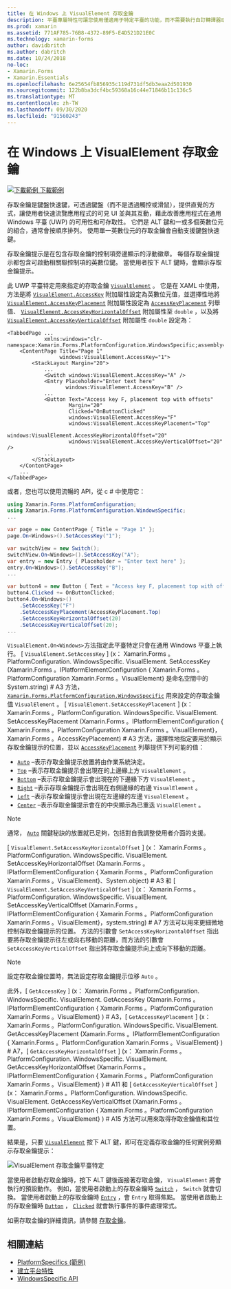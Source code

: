 ```yaml
---
title: 在 Windows 上 VisualElement 存取金鑰
description: 平臺專屬特性可讓您使用僅適用于特定平臺的功能，而不需要執行自訂轉譯器或效果。 本文說明如何使用指定 VisualElement 存取金鑰的 Windows 平臺特定。
ms.prod: xamarin
ms.assetid: 771AF785-76B8-4372-89F5-E4D521D21E0C
ms.technology: xamarin-forms
author: davidbritch
ms.author: dabritch
ms.date: 10/24/2018
no-loc:
- Xamarin.Forms
- Xamarin.Essentials
ms.openlocfilehash: 6e25654fb856935c119d731df5db3eaa2d501930
ms.sourcegitcommit: 122b8ba3dcf4bc59368a16c44e71846b11c136c5
ms.translationtype: MT
ms.contentlocale: zh-TW
ms.lasthandoff: 09/30/2020
ms.locfileid: "91560243"
---
```

# <a name="visualelement-access-keys-on-windows"></a>在 Windows 上 VisualElement 存取金鑰

[![下載範例](~/media/shared/download.png) 下載範例](https://docs.microsoft.com/samples/xamarin/xamarin-forms-samples/userinterface-platformspecifics)

存取金鑰是鍵盤快速鍵，可透過鍵盤（而不是透過觸控或滑鼠），提供直覺的方式，讓使用者快速流覽應用程式的可見 UI 並與其互動，藉此改善應用程式在通用 Windows 平臺 (UWP) 的可用性和可存取性。 它們是 ALT 鍵和一或多個英數位元的組合，通常會按順序排列。 使用單一英數位元的存取金鑰會自動支援鍵盤快速鍵。

存取金鑰提示是在包含存取金鑰的控制項旁邊顯示的浮動徽章。 每個存取金鑰提示都包含可啟動相關聯控制項的英數位鍵。 當使用者按下 ALT 鍵時，會顯示存取金鑰提示。

此 UWP 平臺特定用來指定的存取金鑰 [`VisualElement`](xref:Xamarin.Forms.VisualElement) 。 它是在 XAML 中使用，方法是將 [`VisualElement.AccessKey`](xref:Xamarin.Forms.PlatformConfiguration.WindowsSpecific.VisualElement.AccessKeyProperty) 附加屬性設定為英數位元值，並選擇性地將 [`VisualElement.AccessKeyPlacement`](xref:Xamarin.Forms.PlatformConfiguration.WindowsSpecific.VisualElement.AccessKeyPlacementProperty) 附加屬性設定為 [`AccessKeyPlacement`](xref:Xamarin.Forms.AccessKeyPlacement) 列舉值、 [`VisualElement.AccessKeyHorizontalOffset`](xref:Xamarin.Forms.PlatformConfiguration.WindowsSpecific.VisualElement.AccessKeyHorizontalOffsetProperty) 附加屬性至 `double` ，以及將 [`VisualElement.AccessKeyVerticalOffset`](xref:Xamarin.Forms.PlatformConfiguration.WindowsSpecific.VisualElement.AccessKeyVerticalOffsetProperty) 附加屬性 `double` 設定為：

```xaml
<TabbedPage ...
            xmlns:windows="clr-namespace:Xamarin.Forms.PlatformConfiguration.WindowsSpecific;assembly=Xamarin.Forms.Core">
    <ContentPage Title="Page 1"
                 windows:VisualElement.AccessKey="1">
        <StackLayout Margin="20">
            ...
            <Switch windows:VisualElement.AccessKey="A" />
            <Entry Placeholder="Enter text here"
                   windows:VisualElement.AccessKey="B" />
            ...
            <Button Text="Access key F, placement top with offsets"
                    Margin="20"
                    Clicked="OnButtonClicked"
                    windows:VisualElement.AccessKey="F"
                    windows:VisualElement.AccessKeyPlacement="Top"
                    windows:VisualElement.AccessKeyHorizontalOffset="20"
                    windows:VisualElement.AccessKeyVerticalOffset="20" />
            ...
        </StackLayout>
    </ContentPage>
    ...
</TabbedPage>
```

或者，您也可以使用流暢的 API，從 c # 中使用它：

```csharp
using Xamarin.Forms.PlatformConfiguration;
using Xamarin.Forms.PlatformConfiguration.WindowsSpecific;
...

var page = new ContentPage { Title = "Page 1" };
page.On<Windows>().SetAccessKey("1");

var switchView = new Switch();
switchView.On<Windows>().SetAccessKey("A");
var entry = new Entry { Placeholder = "Enter text here" };
entry.On<Windows>().SetAccessKey("B");
...

var button4 = new Button { Text = "Access key F, placement top with offsets", Margin = new Thickness(20) };
button4.Clicked += OnButtonClicked;
button4.On<Windows>()
    .SetAccessKey("F")
    .SetAccessKeyPlacement(AccessKeyPlacement.Top)
    .SetAccessKeyHorizontalOffset(20)
    .SetAccessKeyVerticalOffset(20);
...
```

`VisualElement.On<Windows>`方法指定此平臺特定只會在通用 Windows 平臺上執行。 [ `VisualElement.SetAccessKey` ] (x： Xamarin.Forms 。PlatformConfiguration. WindowsSpecific. VisualElement. SetAccessKey (Xamarin.Forms 。IPlatformElementConfiguration { Xamarin.Forms 。PlatformConfiguration Xamarin.Forms 。VisualElement} 是命名空間中的 System.string) # A3 方法， [`Xamarin.Forms.PlatformConfiguration.WindowsSpecific`](xref:Xamarin.Forms.PlatformConfiguration.WindowsSpecific) 用來設定的存取金鑰值 `VisualElement` 。 [ `VisualElement.SetAccessKeyPlacement` ] (x： Xamarin.Forms 。PlatformConfiguration. WindowsSpecific. VisualElement. SetAccessKeyPlacement (Xamarin.Forms 。IPlatformElementConfiguration { Xamarin.Forms 。PlatformConfiguration Xamarin.Forms 。VisualElement}， Xamarin.Forms 。AccessKeyPlacement) # A3 方法，選擇性地指定要用於顯示存取金鑰提示的位置，並以 [`AccessKeyPlacement`](xref:Xamarin.Forms.AccessKeyPlacement) 列舉提供下列可能的值：

- [`Auto`](xref:Xamarin.Forms.AccessKeyPlacement.Auto) –表示存取金鑰提示放置將由作業系統決定。
- [`Top`](xref:Xamarin.Forms.AccessKeyPlacement.Top) –表示存取金鑰提示會出現在的上邊緣上方 `VisualElement` 。
- [`Bottom`](xref:Xamarin.Forms.AccessKeyPlacement.Bottom) –表示存取金鑰提示會出現在的下邊緣下方 `VisualElement` 。
- [`Right`](xref:Xamarin.Forms.AccessKeyPlacement.Right) –表示存取金鑰提示會出現在右側邊緣的右邊 `VisualElement` 。
- [`Left`](xref:Xamarin.Forms.AccessKeyPlacement.Left) –表示存取金鑰提示會出現在左邊緣的左邊 `VisualElement` 。
- [`Center`](xref:Xamarin.Forms.AccessKeyPlacement.Center) –表示存取金鑰提示會在的中央顯示為已重迭 `VisualElement` 。

> [!NOTE]
> 通常， [`Auto`](xref:Xamarin.Forms.AccessKeyPlacement.Auto) 關鍵秘訣的放置就已足夠，包括對自我調整使用者介面的支援。

[ `VisualElement.SetAccessKeyHorizontalOffset` ] (x： Xamarin.Forms 。PlatformConfiguration. WindowsSpecific. VisualElement. SetAccessKeyHorizontalOffset (Xamarin.Forms 。IPlatformElementConfiguration { Xamarin.Forms 。PlatformConfiguration Xamarin.Forms 。VisualElement}、System.object) # A3 和 [ `VisualElement.SetAccessKeyVerticalOffset` ] (x： Xamarin.Forms 。PlatformConfiguration. WindowsSpecific. VisualElement. SetAccessKeyVerticalOffset (Xamarin.Forms 。IPlatformElementConfiguration { Xamarin.Forms 。PlatformConfiguration Xamarin.Forms 。VisualElement}，system.string) # A7 方法可以用來更細微地控制存取金鑰提示的位置。 方法的引數會 `SetAccessKeyHorizontalOffset` 指出要將存取金鑰提示往左或向右移動的距離，而方法的引數會 `SetAccessKeyVerticalOffset` 指出將存取金鑰提示向上或向下移動的距離。

>[!NOTE]
> 設定存取金鑰位置時，無法設定存取金鑰提示位移 `Auto` 。

此外，[ `GetAccessKey` ] (x： Xamarin.Forms 。PlatformConfiguration. WindowsSpecific. VisualElement. GetAccessKey (Xamarin.Forms 。IPlatformElementConfiguration { Xamarin.Forms 。PlatformConfiguration Xamarin.Forms 。VisualElement} ) # A3，[ `GetAccessKeyPlacement` ] (x： Xamarin.Forms 。PlatformConfiguration. WindowsSpecific. VisualElement. GetAccessKeyPlacement (Xamarin.Forms 。IPlatformElementConfiguration { Xamarin.Forms 。PlatformConfiguration Xamarin.Forms 。VisualElement} ) # A7，[ `GetAccessKeyHorizontalOffset` ] (x： Xamarin.Forms 。PlatformConfiguration. WindowsSpecific. VisualElement. GetAccessKeyHorizontalOffset (Xamarin.Forms 。IPlatformElementConfiguration { Xamarin.Forms 。PlatformConfiguration Xamarin.Forms 。VisualElement} ) # A11 和 [ `GetAccessKeyVerticalOffset` ] (x： Xamarin.Forms 。PlatformConfiguration. WindowsSpecific. VisualElement. GetAccessKeyVerticalOffset (Xamarin.Forms 。IPlatformElementConfiguration { Xamarin.Forms 。PlatformConfiguration Xamarin.Forms 。VisualElement} ) # A15 方法可以用來取得存取金鑰值和其位置。

結果是，只要 [`VisualElement`](xref:Xamarin.Forms.VisualElement) 按下 ALT 鍵，即可在定義存取金鑰的任何實例旁顯示存取金鑰提示：

![VisualElement 存取金鑰平臺特定](visualelement-access-keys-images/visualelement-accesskeys.png "VisualElement 存取金鑰平臺特定")

當使用者啟動存取金鑰時，按下 ALT 鍵後面接著存取金鑰， `VisualElement` 將會執行的預設動作。 例如，當使用者啟動上的存取金鑰時 [`Switch`](xref:Xamarin.Forms.Switch) ， `Switch` 就會切換。 當使用者啟動上的存取金鑰時 [`Entry`](xref:Xamarin.Forms.Entry) ，會 `Entry` 取得焦點。 當使用者啟動上的存取金鑰時 [`Button`](xref:Xamarin.Forms.Button) ， [`Clicked`](xref:Xamarin.Forms.Button.Clicked) 就會執行事件的事件處理常式。

如需存取金鑰的詳細資訊，請參閱 [存取金鑰](/windows/uwp/design/input/access-keys#key-tip-positioning)。

## <a name="related-links"></a>相關連結

- [PlatformSpecifics (範例) ](/samples/xamarin/xamarin-forms-samples/userinterface-platformspecifics)
- [建立平台特性](~/xamarin-forms/platform/platform-specifics/index.md#creating-platform-specifics)
- [WindowsSpecific API](xref:Xamarin.Forms.PlatformConfiguration.WindowsSpecific)